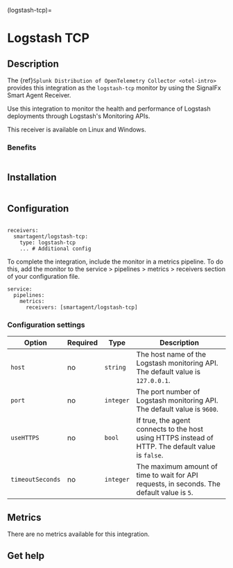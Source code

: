 (logstash-tcp)=

# Logstash TCP
<meta name="Description" content="Documentation on the Logstash TCP integration for Splunk Observability Cloud.">

## Description

The {ref}`Splunk Distribution of OpenTelemetry Collector <otel-intro>` provides this integration as the `logstash-tcp` monitor by using the SignalFx Smart Agent Receiver.

Use this integration to monitor the health and performance of Logstash deployments through Logstash's Monitoring APIs.

This receiver is available on Linux and Windows.

### Benefits

```{include} /_includes/benefits.md
```

## Installation

```{include} /_includes/collector-installation.md
```

## Configuration

```{include} /_includes/configuration.md
```

```
receivers:
  smartagent/logstash-tcp:
    type: logstash-tcp
    ... # Additional config
```
To complete the integration, include the monitor in a metrics pipeline. To do this, add the monitor to the service > pipelines > metrics > receivers section of your configuration file.

```
service:
  pipelines:
    metrics:
      receivers: [smartagent/logstash-tcp]
```

### Configuration settings

| Option | Required | Type | Description |
| --- | --- | --- | --- |
| `host` | no | `string` | The host name of the Logstash monitoring API. The default value is `127.0.0.1`. |
| `port` | no | `integer` | The port number of Logstash monitoring API. The default value is `9600`. |
| `useHTTPS` | no | `bool` | If true, the agent connects to the host using HTTPS instead of HTTP. The default value is `false`. |
| `timeoutSeconds` | no | `integer` | The maximum amount of time to wait for API requests, in seconds. The default value is `5`. |

## Metrics

There are no metrics available for this integration.

## Get help

```{include} /_includes/troubleshooting.md
```